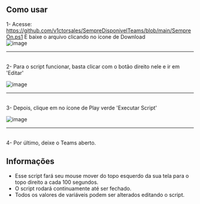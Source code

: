 <h2>Como usar</h2>

1- Acesse: https://github.com/v1ctorsales/SempreDisponivelTeams/blob/main/SempreOn.ps1
E baixe o arquivo clicando no ícone de Download
<br>
![image](https://github.com/v1ctorsales/SempreDisponivelTeams/assets/36749678/3d4b58be-9852-44b7-9f4f-9422a41db687)
<hr>
<br>
2- Para o script funcionar, basta clicar com o botão direito nele e ir em 'Editar'
<br>

![image](https://github.com/v1ctorsales/SempreDisponivelTeams/assets/36749678/225e8fe8-69a6-49f8-bb58-168bec857904)
<hr>
<br>
3- Depois, clique em no ícone de Play verde 'Executar Script'
<br>

![image](https://github.com/v1ctorsales/SempreDisponivelTeams/assets/36749678/5c4d40ee-2f34-4bd4-9835-ea90ed3b7236)
<hr>
<br>
4- Por último, deixe o Teams aberto.

<h2>Informações</h2>

- Esse script fará seu mouse mover do topo esquerdo da sua tela para o topo direito a cada 100 segundos.
- O script rodará continuamente até ser fechado.
- Todos os valores de variáveis podem ser alterados editando o script.
